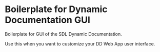 # Boilerplate for Dynamic Documentation GUI
  
Boilerplate for GUI of the SDL Dynamic Documentation.

Use this when you want to customize your DD Web App user interface.
